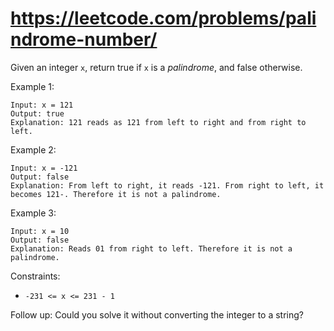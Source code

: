 # https://leetcode.com/problems/palindrome-number/

Given an integer `x`, return true if `x` is a _palindrome_, and false otherwise.

Example 1:
```
Input: x = 121
Output: true
Explanation: 121 reads as 121 from left to right and from right to left.
```

Example 2:
```
Input: x = -121
Output: false
Explanation: From left to right, it reads -121. From right to left, it becomes 121-. Therefore it is not a palindrome.
```

Example 3:
```
Input: x = 10
Output: false
Explanation: Reads 01 from right to left. Therefore it is not a palindrome.
```

Constraints:
* `-231 <= x <= 231 - 1`
 

Follow up: Could you solve it without converting the integer to a string?